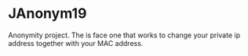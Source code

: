 # JAnonym19
Anonymity project.
The is face one that works to change your private ip address together with your MAC address.
